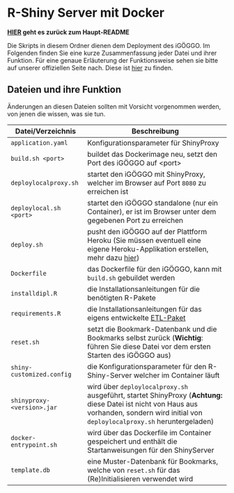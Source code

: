 # R-Shiny Server mit Docker

**[HIER](https://github.com/iGOEGGO/diplomprojekt/blob/master/README.md) geht es zurück zum Haupt-README**

Die Skripts in diesem Ordner dienen dem Deployment des iGÖGGO. Im Folgenden finden Sie eine kurze Zusammenfassung jeder Datei und ihrer Funktion. Für eine genaue Erläuterung der Funktionsweise sehen sie bitte auf unserer offiziellen Seite nach. Diese ist [hier](https://igoeggo.github.io/#/./tutorials/deployment/index) zu finden.

## Dateien und ihre Funktion

Änderungen an diesen Dateien sollten mit Vorsicht vorgenommen werden, von jenen die wissen, was sie tun.

| Datei/Verzeichnis          | Beschreibung                                                 |
| -------------------------- | ------------------------------------------------------------ |
| `application.yaml`         | Konfigurationsparameter für ShinyProxy                       |
| `build.sh <port>`          | buildet das Dockerimage neu, setzt den Port des iGÖGGO auf \<port\> |
| `deploylocalproxy.sh`      | startet den iGÖGGO mit ShinyProxy, welcher im Browser auf Port `8080` zu erreichen ist |
| `deploylocal.sh <port>`    | startet den iGÖGGO standalone (nur ein Container), er ist im Browser unter dem gegebenen Port zu erreichen |
| `deploy.sh`                | pusht den iGÖGGO auf der Plattform Heroku (Sie müssen eventuell eine eigene Heroku-Applikation erstellen, mehr dazu [hier](https://igoeggo.github.io/#/./tutorials/deployment/index?id=cloud-deployment-mit-heroku)) |
| `Dockerfile`               | das Dockerfile für den iGÖGGO, kann mit `build.sh` gebuildet werden |
| `installdipl.R`            | die Installationsanleitungen für die benötigten R-Pakete     |
| `requirements.R`           | die Installationsanleitungen für das eigens entwickelte [ETL-Paket](https://github.com/iGOEGGO/dipl) |
| `reset.sh`                 | setzt die Bookmark-Datenbank und die Bookmarks selbst zurück (**Wichtig**: führen Sie diese Datei vor dem ersten Starten des iGÖGGO aus) |
| `shiny-customized.config`  | die Konfigurationsparameter für den R-Shiny-Server welcher im Container läuft |
| `shinyproxy-<version>.jar` | wird über `deploylocalproxy.sh` ausgeführt, startet ShinyProxy (**Achtung:** diese Datei ist nicht von Haus aus vorhanden, sondern wird initial von `deploylocalproxy.sh` heruntergeladen) |
| `docker-entrypoint.sh`                 | wird über das Dockerfile im Container gespeichert und enthält die Startanweisungen für den ShinyServer |
| `template.db`              | eine Muster-Datenbank für Bookmarks, welche von `reset.sh` für das (Re)Initialisieren verwendet wird |